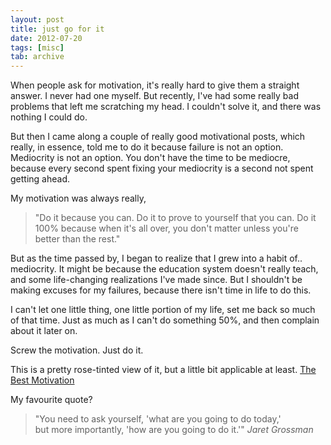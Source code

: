 ```yaml
---
layout: post
title: just go for it
date: 2012-07-20
tags: [misc]
tab: archive
---
```


<p>
  When people ask for motivation, it's really hard to give them a straight answer. 
  I never had one myself. But recently, I've had some really bad problems that 
  left me scratching my head. I couldn't solve it, and there was nothing I could do.
</p>

<p>
  But then I came along a couple of really good motivational posts, which really,
  in essence, told me to do it because failure is not an option. Mediocrity is not an option. 
  You don't have the time to be mediocre, because every second spent fixing your mediocrity
  is a second not spent getting ahead. 
</p>

<p>
  My motivation was always really,
	<blockquote>
	"Do it because you can. Do it to prove to yourself that you can.
	Do it 100% because when it's all over, you don't matter unless you're better than the rest."
	</blockquote>
</p>

<p>
  But as the time passed by, I began to realize that I grew into a habit of.. mediocrity. It might be because the education
  system doesn't really teach, and some life-changing realizations I've made since. 
  But I shouldn't be making excuses for my failures, because there isn't time in life to do this.
</p>

<p>
  I can't let one little thing, one little portion of my life, set me back so much of that time. Just as much as I can't do something
  50%, and then complain about it later on.
</p>

<p>
  Screw the motivation. Just do it.
</p>

<p>
  This is a pretty rose-tinted view of it, but a little bit applicable at least. <a href="http://youtu.be/Sk56VxaeqEQ" target="_blank">The Best Motivation</a>
</p>

<p>
  My favourite quote?
	<blockquote>
	  "You need to ask yourself, 'what are you going to do today,' <br />
	  but more importantly, 'how are you going to do it.'"
		<cite>Jaret Grossman</cite>
	</blockquote>
</p>